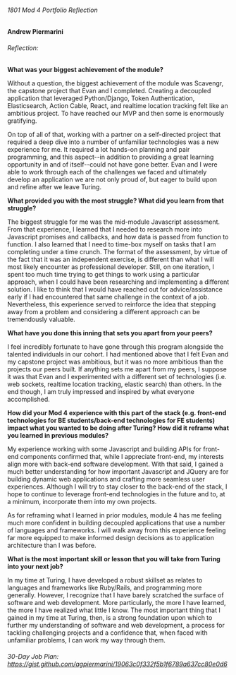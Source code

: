 ###### 1801 Mod 4 Portfolio Reflection
**Andrew Piermarini**


###### Reflection:

**What was your biggest achievement of the module?**  

Without a question, the biggest achievement of the module was Scavengr, the capstone project that Evan and I completed. Creating a decoupled application that leveraged Python/Django, Token Authentication, Elasticsearch, Action Cable, React, and realtime location tracking felt like an ambitious project. To have reached our MVP and then some is enormously gratifying.

On top of all of that, working with a partner on a self-directed project that required a deep dive into a number of unfamiliar technologies was a new experience for me. It required a lot hands-on planning and pair programming, and this aspect--in addition to providing a great learning opportunity in and of itself--could not have gone better. Evan and I were able to work through each of the challenges we faced and ultimately develop an application we are not only proud of, but eager to build upon and refine after we leave Turing.  


 **What provided you with the most struggle? What did you learn from that struggle?**  

The biggest struggle for me was the mid-module Javascript assessment. From that experience, I learned that I needed to research more into Javascript promises and callbacks, and how data is passed from function to function. I also learned that I need to time-box myself on tasks that I am completing under a time crunch. The format of the assessment, by virtue of the fact that it was an independent exercise, is different than what I will most likely encounter as professional developer. Still, on one iteration, I spent too much time trying to get things to work using a particular approach, when I could have been researching and implementing a different solution. I like to think that I would have reached out for advice/assistance early if I had encountered that same challenge in the context of a job. Nevertheless, this experience served to reinforce the idea that stepping away from a problem and considering a different approach can be tremendously valuable.  


**What have you done this inning that sets you apart from your peers?**  

I feel incredibly fortunate to have gone through this program alongside the talented individuals in our cohort. I had mentioned above that I felt Evan and my capstone project was ambitious, but it was no more ambitious than the projects our peers built. If anything sets me apart from my peers, I suppose it was that Evan and I experimented with a different set of technologies (i.e. web sockets, realtime location tracking, elastic search) than others. In the end though, I am truly impressed and inspired by what everyone accomplished.  


**How did your Mod 4 experience with this part of the stack (e.g. front-end technologies for BE students/back-end technologies for FE students) impact what you wanted to be doing after Turing? How did it reframe what you learned in previous modules?**  

My experience working with some Javascript and building APIs for front-end components confirmed that, while I appreciate front-end, my interests align more with back-end software development. With that said, I gained a much better understanding for how important Javascript and JQuery are for building dynamic web applications and crafting more seamless user experiences. Although I will try to stay closer to the back-end of the stack, I hope to continue to leverage front-end technologies in the future and to, at a minimum, incorporate them into my own projects.

As for reframing what I learned in prior modules, module 4 has me feeling much more confident in building decoupled applications that use a number of languages and frameworks. I will walk away from this experience feeling far more equipped to make informed design decisions as to application architecture than I was before.


**What is the most important skill or lesson that you will take from Turing into your next job?**  

In my time at Turing, I have developed a robust skillset as relates to languages and frameworks like Ruby/Rails, and programming more generally. However, I recognize that I have barely scratched the surface of software and web development. More particularly, the more I have learned, the more I have realized what little I know. The most important thing that I gained in my time at Turing, then, is a strong foundation upon which to further my understanding of software and web development, a process for tackling challenging projects and a confidence that, when faced with unfamiliar problems, I can work my way through them.


###### 30-Day Job Plan: https://gist.github.com/agpiermarini/19063c0f332f5b1f6789a637cc80e0d6

